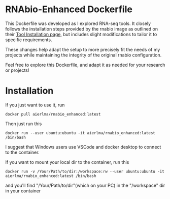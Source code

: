# RNAbio-Enhanced Dockerfile

This Dockerfile was developed as I explored RNA-seq tools. It closely follows the installation steps provided by the rnabio image as outlined on their [Tool Installation page](https://rnabio.org/module-00-setup/0000/10/01/Installation/), but includes slight modifications to tailor it to specific requirements.

These changes help adapt the setup to more precisely fit the needs of my projects while maintaining the integrity of the original rnabio configuration.

Feel free to explore this Dockerfile, and adapt it as needed for your research or projects!

# Installation
If you just want to use it, run
```
docker pull aierlma/rnabio_enhanced:latest
```
Then just run this 
```
docker run --user ubuntu:ubuntu -it aierlma/rnabio_enhanced:latest /bin/bash
```

I suggest that Windows users use VSCode and docker desktop to connect to the container.

If you want to mount your local dir to the container, run this 
```
docker run -v /Your/Path/to/dir:/workspace:rw --user ubuntu:ubuntu -it aierlma/rnabio_enhanced:latest /bin/bash 
```

and you'll find "/Your/Path/to/dir"(which on your PC) in the "/workspace" dir in your container
